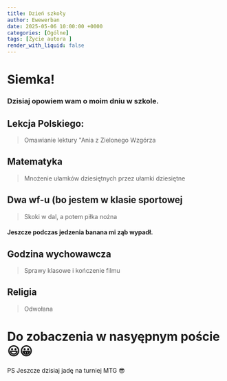 ```yaml
---
title: Dzień szkoły
author: Ewewerban
date: 2025-05-06 10:00:00 +0000
categories: [Ogólne]
tags: [Życie autora ]
render_with_liquid: false
---
```

# Siemka!
### Dzisiaj opowiem wam o moim dniu w szkole.
## Lekcja Polskiego:
> Omawianie lektury "Ania z Zielonego Wzgórza 
## Matematyka
> Mnożenie ułamków dziesiętnych przez ułamki dziesiętne
## Dwa wf-u (bo jestem w klasie sportowej
> Skoki w dal, a potem piłka nożna
#### Jeszcze podczas jedzenia banana mi ząb wypadł.
## Godzina wychowawcza
> Sprawy klasowe i kończenie filmu
## Religia
> Odwołana
# Do zobaczenia w nasyępnym poście 😃😀
PS Jeszcze dzisiaj jadę na turniej MTG 😎
